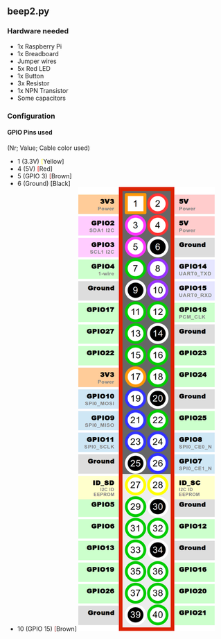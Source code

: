 ## beep2.py

### Hardware needed
- 1x Raspberry Pi
- 1x Breadboard
- Jumper wires
- 5x Red LED
- 1x Button
- 3x Resistor
- 1x NPN Transistor
- Some capacitors

### Configuration
#### GPIO Pins used
(Nr; Value; Cable color used)
- 1 (3.3V) <span style="color:yellow">[</span>Yellow]
- 4 (5V) <span style="color:red">[</span>Red]
- 5 (GPIO 3) <span style="color:brown">[</span>Brown]
- 6 (Ground) <span style="color:black">[</span>Black]
- 10 (GPIO 15) <span style="color:brown">[</span>Brown]
![](../img/RaspberryPI_GPIO.png)
